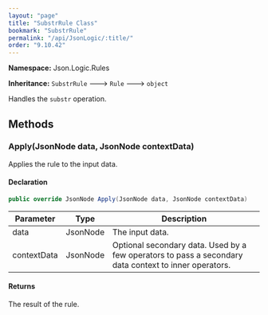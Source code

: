 ```yaml
---
layout: "page"
title: "SubstrRule Class"
bookmark: "SubstrRule"
permalink: "/api/JsonLogic/:title/"
order: "9.10.42"
---
```

**Namespace:** Json.Logic.Rules

**Inheritance:**
`SubstrRule`
 🡒 
`Rule`
 🡒 
`object`

Handles the `substr` operation.

## Methods

### Apply(JsonNode data, JsonNode contextData)

Applies the rule to the input data.

#### Declaration

```c#
public override JsonNode Apply(JsonNode data, JsonNode contextData)
```

| Parameter | Type | Description |
|---|---|---|
| data | JsonNode | The input data. |
| contextData | JsonNode | Optional secondary data.  Used by a few operators to pass a secondary<br>    data context to inner operators. |


#### Returns

The result of the rule.

